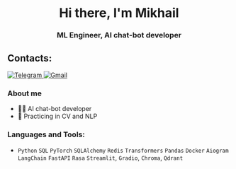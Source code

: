 <div id="header" align="center">
	<h1>Hi there, I'm Mikhail</h1>
	<h3>ML Engineer, AI chat-bot developer</h3>
</div>
<h2>Contacts: </h2>
<div id="socials" align="left">
  <a href="https://t.me/velar27">
      <img src="https://img.shields.io/badge/Telegram-blue?style=flat-square&logo=telegram&logoColor=white" alt="Telegram"/>
  </a>
   
  <a href=mailto:kuznecovmihail2019@gmail.com>
      <img src="https://img.shields.io/badge/Gmail-red?style=flat-square&logo=gmail&logoColor=white" alt="Gmail"/>
  </a>

### About me
- 👨‍💻 AI chat-bot developer 
- 📒 Practicing in CV and NLP

### Languages and Tools:
- `Python` `SQL` `PyTorch` `SQLAlchemy` `Redis` `Transformers` `Pandas` `Docker`
`Aiogram` `LangChain` `FastAPI` `Rasa` `Streamlit`, `Gradio`, `Chroma`, `Qdrant`
